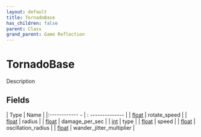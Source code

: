 ```yaml
---
layout: default
title: TornadoBase
has_children: false
parent: Class
grand_parent: Game Reflection
---
```

# TornadoBase
Description 

## Fields
| Type | Name |
|:------------ - | : -------------- |
| [float](game-reflection/components/float.md) | rotate_speed |
| [float](game-reflection/components/float.md) | radius |
| [float](game-reflection/components/float.md) | damage_per_sec |
| [int](game-reflection/enums/int.md) | type |
| [float](game-reflection/components/float.md) | speed |
| [float](game-reflection/components/float.md) | oscillation_radius |
| [float](game-reflection/components/float.md) | wander_jitter_multiplier |
